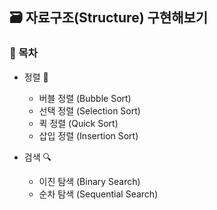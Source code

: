 ## 🗃 자료구조(Structure) 구현해보기

### 📌 목차

- 정렬 📝

  - 버블 정렬 (Bubble Sort)
  - 선택 정렬 (Selection Sort)
  - 퀵 정렬 (Quick Sort)
  - 삽입 정렬 (Insertion Sort)

- 검색 🔍
  - 이진 탐색 (Binary Search)
  - 순차 탐색 (Sequential Search)

